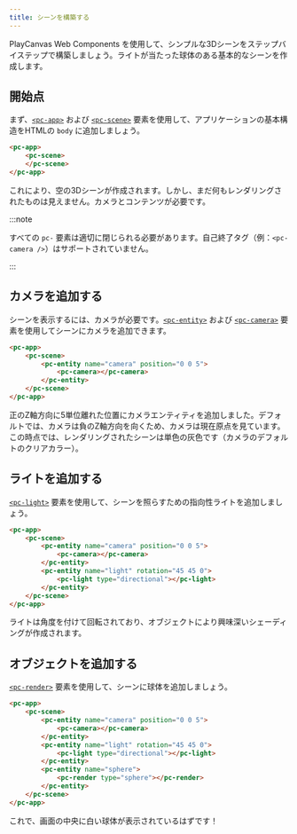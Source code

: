 ```yaml
---
title: シーンを構築する
---
```


PlayCanvas Web Components を使用して、シンプルな3Dシーンをステップバイステップで構築しましょう。ライトが当たった球体のある基本的なシーンを作成します。

## 開始点

まず、[`<pc-app>`](../tags/pc-app) および [`<pc-scene>`](../tags/pc-scene) 要素を使用して、アプリケーションの基本構造をHTMLの `body` に追加しましょう。

```html
<pc-app>
    <pc-scene>
    </pc-scene>
</pc-app>
```

これにより、空の3Dシーンが作成されます。しかし、まだ何もレンダリングされたものは見えません。カメラとコンテンツが必要です。

:::note

すべての `pc-` 要素は適切に閉じられる必要があります。自己終了タグ（例：`<pc-camera />`）はサポートされていません。

:::

## カメラを追加する

シーンを表示するには、カメラが必要です。[`<pc-entity>`](../tags/pc-entity) および [`<pc-camera>`](../tags/pc-camera) 要素を使用してシーンにカメラを追加できます。

```html {3-5}
<pc-app>
    <pc-scene>
        <pc-entity name="camera" position="0 0 5">
            <pc-camera></pc-camera>
        </pc-entity>
    </pc-scene>
</pc-app>
```

正のZ軸方向に5単位離れた位置にカメラエンティティを追加しました。デフォルトでは、カメラは負のZ軸方向を向くため、カメラは現在原点を見ています。この時点では、レンダリングされたシーンは単色の灰色です（カメラのデフォルトのクリアカラー）。

## ライトを追加する

[`<pc-light>`](../tags/pc-light) 要素を使用して、シーンを照らすための指向性ライトを追加しましょう。

```html {6-8}
<pc-app>
    <pc-scene>
        <pc-entity name="camera" position="0 0 5">
            <pc-camera></pc-camera>
        </pc-entity>
        <pc-entity name="light" rotation="45 45 0">
            <pc-light type="directional"></pc-light>
        </pc-entity>
    </pc-scene>
</pc-app>
```

ライトは角度を付けて回転されており、オブジェクトにより興味深いシェーディングが作成されます。

## オブジェクトを追加する

[`<pc-render>`](../tags/pc-render) 要素を使用して、シーンに球体を追加しましょう。

```html {9-11}
<pc-app>
    <pc-scene>
        <pc-entity name="camera" position="0 0 5">
            <pc-camera></pc-camera>
        </pc-entity>
        <pc-entity name="light" rotation="45 45 0">
            <pc-light type="directional"></pc-light>
        </pc-entity>
        <pc-entity name="sphere">
            <pc-render type="sphere"></pc-render>
        </pc-entity>
    </pc-scene>
</pc-app>
```

これで、画面の中央に白い球体が表示されているはずです！
